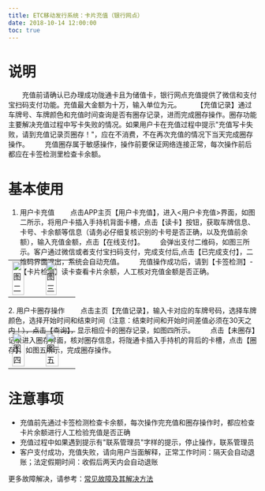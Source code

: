 ```yaml
---
title: ETC移动发行系统：卡片充值（银行网点）
date: 2018-10-14 12:00:00 
toc: true
---
```

# 说明
&emsp;&emsp;充值前请确认已办理成功陇通卡且为储值卡，银行网点充值提供了微信和支付宝扫码支付功能。充值最大金额为十万，输入单位为元。
&emsp;&emsp;【充值记录】通过车牌号、车牌颜色和充值时间查询是否有圈存记录，进而完成圈存操作。圈存功能主要解决充值过程中写卡失败的情况。如果用户卡在充值过程中提示"充值写卡失败，请到充值记录页圈存！"，应在不消费，不在再次充值的情况下当天完成圈存操作。
&emsp;&emsp;充值圈存属于敏感操作，操作前要保证网络连接正常，每次操作前后都应在卡签检测里检查卡余额。
# 基本使用
1. 用户卡充值
&emsp;&emsp;点击APP主页【用户卡充值】，进入<用户卡充值>界面，如图二所示，将用户卡插入手持机背面卡槽，点击【读卡】按钮，获取车牌信息、卡号、卡余额等信息（请务必仔细复核识别的卡号是否正确，以及充值前余额），输入充值金额，点击【在线支付】。
&emsp;&emsp;会弹出支付二维码，如图三所示。客户通过微信或者支付宝扫码支付，完成支付后,点击【已完成支付】，二维码界面退出，系统会自动充值。
&emsp;&emsp;充值操作成功后，请到【卡签检测】-【卡片检测】读卡查看卡片余额，人工核对充值金额是否正确。
<table style="margin-top: -47px;">
    <td><img src="/pub-images/recharge-2.png"  width="68%" alt="图二"/></td>
    <td><img src="/pub-images/recharge-3.png"  width="65%" alt="图三"/></td>
</table>
2. 用户卡圈存操作
&emsp;&emsp;点击主页【充值记录】，输入卡对应的车牌号码，选择车牌颜色，选择开始时间和结束时间（注意：结束时间和开始时间差值必须在30天之内！），点击【查询】，显示相应卡的圈存记录，如图四所示。
&emsp;&emsp;点击【未圈存】记录进入圈存界面，核对圈存信息，将陇通卡插入手持机的背后的卡槽，点击【圈存】，如图五所示，完成圈存操作。
<table style="margin-top: -47px;">
     <td><img src="/pub-images/recharge-4.png"  width="70%"  alt="图四" /></td>
     <td><img src="/pub-images/recharge-5.png"  width="70%"  alt="图五" /></td>
</table>

# 注意事项
* 充值前先通过卡签检测检查卡余额，每次操作完充值和圈存操作时，都应检查卡片余额进行人工检验充值是否正确
* 充值过程中如果遇到提示有"联系管理员"字样的提示，停止操作，联系管理员 
* 客户支付成功，充值失败，请向用户当面解释，正常工作时间：隔天会自动退账；法定假期时间：收假后两天内会自动退账

更多故障解决，请参考：[常见故障及其解决方法](/2018/10/10/problems/)    



